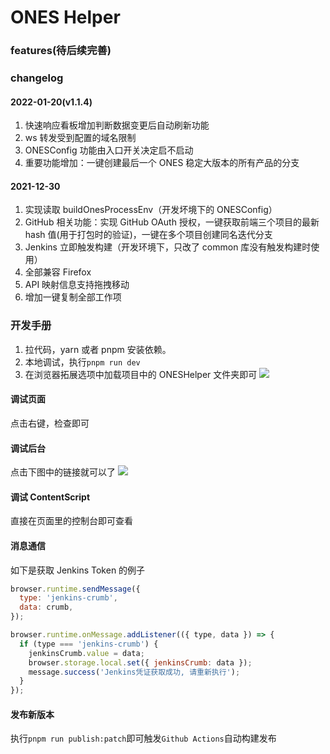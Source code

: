 # ONES Helper

### features(待后续完善)

### changelog

#### 2022-01-20(v1.1.4)

1. 快速响应看板增加判断数据变更后自动刷新功能
2. ws 转发受到配置的域名限制
3. ONESConfig 功能由入口开关决定启不启动
4. 重要功能增加：一键创建最后一个 ONES 稳定大版本的所有产品的分支

#### 2021-12-30

1. 实现读取 buildOnesProcessEnv（开发坏境下的 ONESConfig）
2. GitHub 相关功能：实现 GitHub OAuth 授权，一键获取前端三个项目的最新 hash 值(用于打包时的验证)，一键在多个项目创建同名迭代分支
3. Jenkins 立即触发构建（开发环境下，只改了 common 库没有触发构建时使用）
4. 全部兼容 Firefox
5. API 映射信息支持拖拽移动
6. 增加一键复制全部工作项

### 开发手册

1. 拉代码，yarn 或者 pnpm 安装依赖。
2. 本地调试，执行`pnpm run dev`
3. 在浏览器拓展选项中加载项目中的 ONESHelper 文件夹即可
   ![](https://i0.hdslb.com/bfs/album/ce99bf5c7fe21b509829816102eef3c80f6551c3.png)

#### 调试页面

点击右键，检查即可

#### 调试后台

点击下图中的链接就可以了
![](https://i0.hdslb.com/bfs/album/4dcff87e6e02cf5f83f63fe01b41d902feccd67a.png)

#### 调试 ContentScript

直接在页面里的控制台即可查看

#### 消息通信

如下是获取 Jenkins Token 的例子

```js
browser.runtime.sendMessage({
  type: 'jenkins-crumb',
  data: crumb,
});

browser.runtime.onMessage.addListener(({ type, data }) => {
  if (type === 'jenkins-crumb') {
    jenkinsCrumb.value = data;
    browser.storage.local.set({ jenkinsCrumb: data });
    message.success('Jenkins凭证获取成功, 请重新执行');
  }
});
```

#### 发布新版本

执行`pnpm run publish:patch`即可触发`Github Actions`自动构建发布
